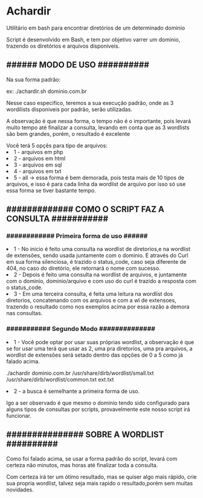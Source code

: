 <h1> Achardir</h1>
<p>Utilitário em bash para encontrar diretórios de um determinado dominio</p>
Script é desenvolvido em Bash, e tem por objetivo varrer um dominio, trazendo os diretórios e arquivos disponiveis.

<h2>###### MODO DE USO ##########</h2>

<p>Na sua forma padrão:</p>
  <spam>ex: ./achardir.sh dominio.com.br</spam>
<p>Nesse caso especifico, teremos a sua execução padrão, onde as 3 wordilists disponiveis por padrão, serão utilizadas.</p>
 <p> A observação é que nessa forma, o tempo não é o importante, pois levará muito tempo até finalizar a consulta, levando em conta  que as 3 wordlists são bem grandes, porém, o resultado é excelente</p>
  <spam>Você terá 5 opçẽs para tipo de arquivos:</spam>
    <li>1 - arquivos em php</li>
    <li>2 - arquivos em html</li>
    <li>3 - arquivos em sql</li>
    <li>4 - arquivos em txt</li>
    <li>5 - all -> essa forma é bem demorada, pois testa mais de 10 tipos de arquivos, e isso é para cada linha da wordlist de arquivo por isso só use essa forma se tiver bastante tempo.</li>
<h2>############# COMO O SCRIPT FAZ A CONSULTA ###########</h2>


<h3>############ Primeira forma de uso ######</h3>

<li>1 - No inicio é feito uma consulta na wordlist de diretorios,e na wordlist de extensões, sendo usada juntamente com o dominio. E através do Curl em sua forma silenciosa, é trazido o status_code, caso seja diferente de 404, no caso do diretório, ele retornará o nome com sucesso.</li>
<li>2 - Depois é feito uma consulta na wordlist de arquivos, e juntamente com o dominio, dominio/arquivo e com uso do curl é trazido a resposta com o status_code.</li>
<li>3 - Em uma terceira consulta, é feita uma leitura na wordlist dos diretorios, concatenando com os arquivos e com a wl de extensoes, trazendo o resultado como nos exemplos acima por essa razão a demora nas consultas.</i>

<h3>########### Segundo Modo ##############</h3>
<li>1 - Você pode optar por usar suas próprias wordlist, a observação é que se for usar uma terá que usar as 2, uma pra diretorios, uma pra arquivos, a wordlist de extensões será setado dentro das opções de 0 a 5 como já falado acima.</i>
    </p>./achardir dominio.com.br /usr/share/dirb/wordlist/small.txt /usr/share/dirb/wordlist/common.txt ext.txt</p>
<li>2 - a busca é semelhante a primeira forma de uso.</i>

<spam>lgo a ser observado é que mesmo o dominio tendo sido configurado para alguns tipos de consultas por scripts, provavelmente este
nosso script irá funcionar.</spam>

<h2>############### SOBRE A WORDLIST ##########</h2>
<p>Como foi falado acima, se usar a forma padrão do script, levará com certeza não minutos, mas horas até finalizar toda a consulta.</p>
<p>Com certeza irá ter um ótimo resultado, mas se quiser algo mais rápido, crie sua propria wordlist, talvez seja mais rapido o resultado,porém sem muitas novidades.</p>
